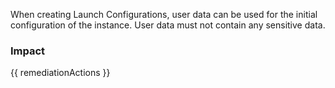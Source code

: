 
When creating Launch Configurations, user data can be used for the initial configuration of the instance. User data must not contain any sensitive data.


### Impact
<!-- Add Impact here -->

<!-- DO NOT CHANGE -->
{{ remediationActions }}


